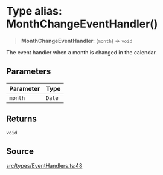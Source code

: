 # Type alias: MonthChangeEventHandler()

> **MonthChangeEventHandler**: (`month`) => `void`

The event handler when a month is changed in the calendar.

## Parameters

| Parameter | Type |
| :------ | :------ |
| `month` | `Date` |

## Returns

`void`

## Source

[src/types/EventHandlers.ts:48](https://github.com/gpbl/react-day-picker/blob/9ad13dc72fff814dcf720a62f6e3b5ea38e8af6d/src/types/EventHandlers.ts#L48)
